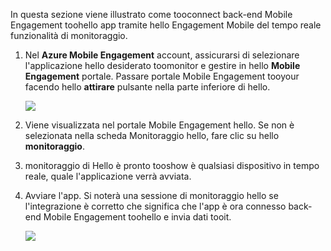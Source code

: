In questa sezione viene illustrato come tooconnect back-end Mobile Engagement toohello app tramite hello Engagement Mobile del tempo reale funzionalità di monitoraggio. 

1. Nel **Azure Mobile Engagement** account, assicurarsi di selezionare l'applicazione hello desiderato toomonitor e gestire in hello **Mobile Engagement** portale. Passare portale Mobile Engagement tooyour facendo hello **attirare** pulsante nella parte inferiore di hello. 
   
     ![](./media/mobile-engagement-connect-app-with-monitor/engage-button.png)
2. Viene visualizzata nel portale Mobile Engagement hello. Se non è selezionata nella scheda Monitoraggio hello, fare clic su hello **monitoraggio**.
3. monitoraggio di Hello è pronto tooshow è qualsiasi dispositivo in tempo reale, quale l'applicazione verrà avviata.
4. Avviare l'app. Si noterà una sessione di monitoraggio hello se l'integrazione è corretto che significa che l'app è ora connesso back-end Mobile Engagement toohello e invia dati tooit.  
   
     ![](./media/mobile-engagement-connect-app-with-monitor/monitor.png)

